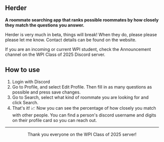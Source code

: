 ## Herder

__A roommate searching app that ranks possible roommates by how closely they match the questions you answer.__

Herder is very much in beta, things will break! When they do, please please please let me know. Contact details can be found on the website.

If you are an incoming or current WPI student, check the Announcement channel on the WPI Class of 2025 Discord server.

## How to use

1. Login with Discord
2. Go to Profile, and select Edit Profile. Then fill in as many questions as possible and press save changes.
3. Go to Search, select what kind of roommate you are looking for and click Search.
4. That's it! 📈 Now you can see the percentage of how closely you match with other people. You can find a person's discord username and digits on their profile card so you can reach out.

---
<p align="center">
  Thank you everyone on the WPI Class of 2025 server!
</p>